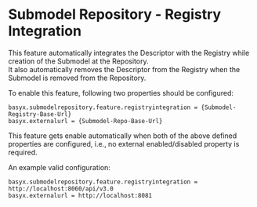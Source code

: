# Submodel Repository - Registry Integration
This feature automatically integrates the Descriptor with the Registry while creation of the Submodel at the Repository. <br>
It also automatically removes the Descriptor from the Registry when the Submodel is removed from the Repository.

To enable this feature, following two properties should be configured:

```
basyx.submodelrepository.feature.registryintegration = {Submodel-Registry-Base-Url}
basyx.externalurl = {Submodel-Repo-Base-Url}
```

This feature gets enable automatically when both of the above defined properties are configured, i.e., no external enabled/disabled property is required.

An example valid configuration:

```
basyx.submodelrepository.feature.registryintegration = http://localhost:8060/api/v3.0
basyx.externalurl = http://localhost:8081
```